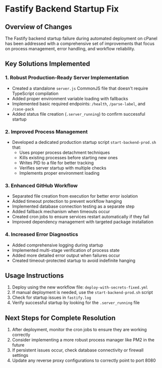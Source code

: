 # Fastify Backend Startup Fix

## Overview of Changes

The Fastify backend startup failure during automated deployment on cPanel has been addressed with a comprehensive set of improvements that focus on process management, error handling, and workflow reliability.

## Key Solutions Implemented

### 1. Robust Production-Ready Server Implementation

- Created a standalone `server.js` CommonJS file that doesn't require TypeScript compilation
- Added proper environment variable loading with fallbacks
- Implemented basic required endpoints: `/health`, `/parse-label`, and `/case-pack`
- Added status file creation (`.server_running`) to confirm successful startup

### 2. Improved Process Management

- Developed a dedicated production startup script `start-backend-prod.sh` that:
  - Uses proper process detachment techniques
  - Kills existing processes before starting new ones
  - Writes PID to a file for better tracking
  - Verifies server startup with multiple checks
  - Implements proper environment loading

### 3. Enhanced GitHub Workflow

- Separated file creation from execution for better error isolation
- Added timeout protection to prevent workflow hanging
- Implemented database connection testing as a separate step
- Added fallback mechanism when timeouts occur
- Created cron jobs to ensure services restart automatically if they fail
- Improved dependency management with targeted package installation

### 4. Increased Error Diagnostics

- Added comprehensive logging during startup
- Implemented multi-stage verification of process state
- Added more detailed error output when failures occur
- Created timeout-protected startup to avoid indefinite hanging

## Usage Instructions

1. Deploy using the new workflow file: `deploy-with-secrets-fixed.yml`
2. If manual deployment is needed, use the `start-backend-prod.sh` script
3. Check for startup issues in `fastify.log`
4. Verify successful startup by looking for the `.server_running` file

## Next Steps for Complete Resolution

1. After deployment, monitor the cron jobs to ensure they are working correctly
2. Consider implementing a more robust process manager like PM2 in the future
3. If persistent issues occur, check database connectivity or firewall settings
4. Update any reverse proxy configurations to correctly point to port 8080
